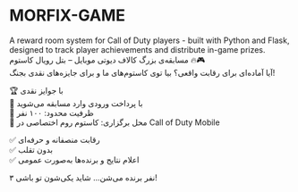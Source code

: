 # MORFIX-GAME
A reward room system for Call of Duty players - built with Python and Flask, designed to track player achievements and distribute in-game prizes.
مسابقه‌ی بزرگ کالاف دیوتی موبایل – بتل رویال کاستوم 🔥🎮  
آیا آماده‌ای برای رقابت واقعی؟ بیا توی کاستوم‌های ما و برای جایزه‌های نقدی بجنگ!

🏆 با جوایز نقدی  
💸 با پرداخت ورودی وارد مسابقه می‌شوید  
👥 ظرفیت محدود: ۱۰۰ نفر  
📍 محل برگزاری: کاستوم روم اختصاصی در Call of Duty Mobile

✅ رقابت منصفانه و حرفه‌ای  
✅ بدون تقلب  
✅ اعلام نتایج و برنده‌ها به‌صورت عمومی

۳ نفر برنده می‌شن... شاید یکی‌شون تو باشی!
